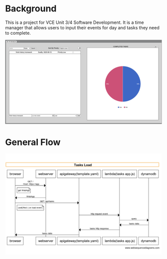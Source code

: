 # Background

This is a project for VCE Unit 3/4 Software Development. It is a time manager that allows users to input their events for day and tasks they need to complete.

![alt screenshot](AppScreenshot.png "tasks screen")

# General Flow

![alt flow](GeneralFlow.png "general flow of application")
